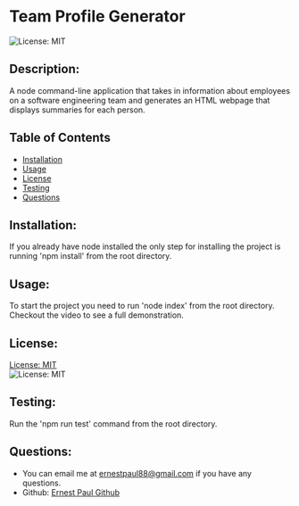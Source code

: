 # Team Profile Generator

![License: MIT](https://img.shields.io/badge/license-MIT-blue)

## Description:

A node command-line application that takes in information about employees on a software engineering team and generates an HTML webpage that displays summaries for each person.

## Table of Contents

- [Installation](#installation)
- [Usage](#usage)
- [License](#license)
- [Testing](#testing)
- [Questions](#questions)

## Installation:

If you already have node installed the only step for installing the project is running 'npm install' from the root directory.

## Usage:

To start the project you need to run 'node index' from the root directory. Checkout the video to see a full demonstration.

## License:

[License: MIT](https://choosealicense.com/licenses/mit/)  
 ![License: MIT](https://img.shields.io/badge/license-MIT-blue)

## Testing:

Run the 'npm run test' command from the root directory.

## Questions:

- You can email me at ernestpaul88@gmail.com if you have any questions.
- Github: [Ernest Paul Github](https://github.com/ernestpaul88)
